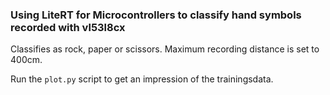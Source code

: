 ### Using LiteRT for Microcontrollers to classify hand symbols recorded with vl53l8cx
Classifies as rock, paper or scissors. Maximum recording distance is set to 400cm.

Run the `plot.py` script to get an impression of the trainingsdata.